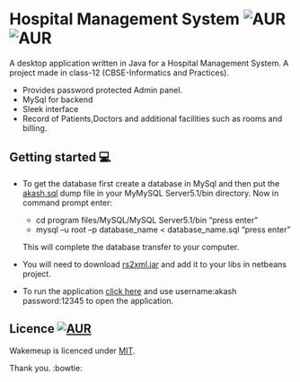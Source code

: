 # Hospital Management System ![AUR](https://img.shields.io/badge/BUILT%20WITH-Netbeans-blue.svg) ![AUR](https://img.shields.io/badge/build-passing-brightgreen.svg)
A desktop application written in Java for a Hospital Management System. 
A project made in class-12 (CBSE-Informatics and Practices). 
* Provides password protected Admin panel.
* MySql for backend
* Sleek interface
* Record of Patients,Doctors and additional facilities such as rooms and billing.

## Getting started :computer:
* To get the database first create a database in MySql
and then put the [akash.sql](https://github.com/agarwal-akash/Hospital-Management/blob/master/akash.sql) dump file in your MyMySQL Server5.1/bin directory.
Now in command prompt enter:
  * cd program files/MySQL/MySQL Server5.1/bin “press enter"
  * mysql –u root –p database_name < database_name.sql “press enter”
  
  This will complete the database transfer to your computer.
* You will need to download [rs2xml.jar](https://www.google.co.in/url?sa=t&rct=j&q=&esrc=s&source=web&cd=1&cad=rja&uact=8&ved=0ahUKEwi676Cwyq3RAhULpo8KHYGaA38QFggZMAA&url=https%3A%2F%2Fsourceforge.net%2Fprojects%2Ffinalangelsanddemons%2Ffiles%2Frs2xml.jar%2Fdownload&usg=AFQjCNEH-1KrnxdlWsolEwCvtsqfOajvKA&sig2=afKQGBOvrZ-e08uYpA5DRw) and add it to your libs in netbeans project.
* To run the application [click here](https://github.com/agarwal-akash/Hospital-Management/blob/master/dist/hospital_management_system.jar) and use username:akash password:12345 to open the application.

## Licence [![AUR](https://img.shields.io/badge/License-GNU-blue.svg)](https://github.com/agarwal-akash/Hospital-Management/blob/master/LICENSE)
Wakemeup is licenced under [MIT](https://github.com/agarwal-akash/Hospital-Management/blob/master/LICENSE).

Thank you. :bowtie:
